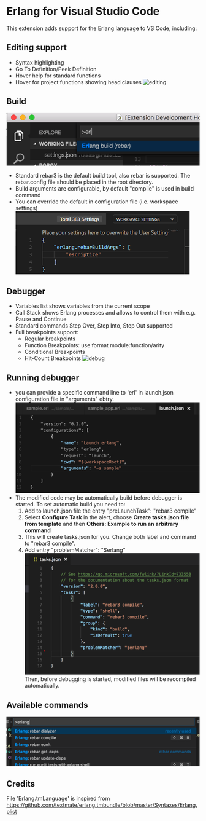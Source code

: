 # Erlang for Visual Studio Code
This extension adds support for the Erlang language to VS Code, including:

## Editing support
- Syntax highlighting
- Go To Definition/Peek Definition
- Hover help for standard functions
- Hover for project functions showing head clauses
![editing](images/vscode-editing.gif)

## Build
![build](images/vscode-erlang-build.png)
- Standard rebar3 is the default build tool, also rebar is supported. The rebar.config file should be placed in the root directory.
- Build arguments are configurable, by default "compile" is used in build command
- You can override the default in configuration file (i.e. workspace settings) 
![build](images/vscode-erlang-build-args.png)

## Debugger
- Variables list shows variables from the current scope
- Call Stack shows Erlang processes and allows to control them with e.g. Pause and Continue
- Standard commands Step Over, Step Into, Step Out supported
- Full breakpoints support:
  * Regular breakpoints
  * Function Breakpoints: use format module:function/arity
  * Conditional Breakpoints
  * Hit-Count Breakpoints
![debug](images/vscode-erlang-debug.png)

## Running debugger  
- you can provide a specific command line to 'erl' in launch.json configuration file in "arguments" ebtry.
![debug1](images/vscode-erlang-debug-args.png)
- The modified code may be automatically build before debugger is started. To set automatic build you need to:
   1. Add to launch.json file the entry "preLaunchTask": "rebar3 compile"
   1. Select **Configure Task** in the alert, choose **Create tasks.json file from template** and then **Others: Example to run an arbitrary command**
   1. This will create tasks.json for you. Change both label and command to "rebar3 compile".
   1. Add entry "problemMatcher": "$erlang"
![debug](images/vscode-erlang-build-task.png)
Then, before debugging is started, modified files will be recompiled automatically.

## Available commands
![commands](images/vscode-erlang-commands.png)

## Credits
File 'Erlang.tmLanguage' is inspired from https://github.com/textmate/erlang.tmbundle/blob/master/Syntaxes/Erlang.plist
